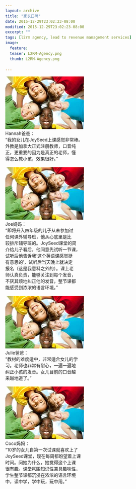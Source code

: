 ```yaml
---
layout: archive
title: "家长口碑"
date: 2015-12-29T23:02:23-08:00
modified: 2015-12-29T23:02:23-08:00
excerpt: ""
tags: [l2rm agency, lead to revenue management services]
image:
  feature:
  teaser: L2RM-Agency.png
  thumb: L2RM-Agency.png

---
```

<div id="main_titles" class="tiles">
  <div class="tile">
    <div align="left">
      <img src="../images/kids-009_1.jpg"  alt="feedback"/>
    </div>
    Hannah爸爸：                         <br/>
    “我的女儿在JoySeed上课感觉非常棒。   <br/>
    外教是加拿大正式注册教师，口音纯     <br/>
    正，更重要的因为是真正的老师，懂     <br/>
    得怎么教小孩，效果很好。”      <br/><br/>
 </div>
 <div class="tile">
    <div align="left">
      <img src="../images/kids-009_1.jpg"  alt="feedback"/>
    </div>
    Joe妈妈：                              <br/>
    “即将升入四年级的儿子从未参加过        <br/>
    任何课外辅导班，他从心底里是比         <br/>
    较排斥辅导班的。JoySeed课堂的简        <br/>
    介给儿子看后，他同意先试听一节课，     <br/>
    试听后他告诉我‘这个英语课感觉挺        <br/>
    有意思的’，试听后当天晚上就决定        <br/>
    报名（这是我意料之外的）。课上老       <br/>
    师认真负责，能够关注到每个发音，       <br/>
    不厌其烦地纠正他的发音，整节课都       <br/>
    能感受到浓浓的语言环境。”              <br/><br/> 
  </div>
</div>
<div align="left">
<img src="../images/kids-009_1.jpg"  alt="feedback"/>
</div>
Julie爸爸：                            <br/>
“教材的难度适中，非常适合女儿的学      <br/>
习。老师也非常有耐心，一遍一遍地       <br/>
纠正小孩的发音。女儿目前的口音越       <br/>
来越地道了。”                          <br/><br/>
  
<div align="left">
<img src="../images/kids-009_1.jpg"  alt="feedback"/>
</div>
Coco妈妈：                            <br/>
“10岁的女儿自第一次试课就喜欢上了     <br/>
JoySeed课堂，现在每周都盼望着上课     <br/>
时间。问她为什么，她觉得这个上课      <br/>
很有趣。课堂氛围知识性兼具趣味性，    <br/>
学生整节课都沉浸在浓浓的语言环境      <br/>
中，读中学，学中玩，玩中用。”         <br/><br/>
